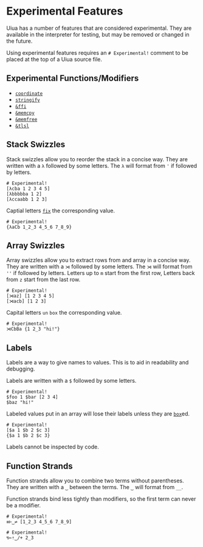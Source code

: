 # Experimental Features

Uiua has a number of features that are considered experimental. They are available in the interpreter for testing, but may be removed or changed in the future.

Using experimental features requires an `# Experimental!` comment to be placed at the top of a Uiua source file.

## Experimental Functions/Modifiers

- [`coordinate`]()
- [`stringify`]()
- [`&ffi`]()
- [`&memcpy`]()
- [`&memfree`]()
- [`&tlsl`]()

## Stack Swizzles

Stack swizzles allow you to reorder the stack in a concise way.
They are written with a `λ` followed by some letters.
The `λ` will format from `'` if followed by letters.

```uiua
# Experimental!
[λcba 1 2 3 4 5]
[λbbbbba 1 2]
[λccaabb 1 2 3]
```

Captial letters [`fix`]() the corresponding value.

```uiua
# Experimental!
{λaCb 1_2_3 4_5_6 7_8_9}
```

## Array Swizzles

Array swizzles allow you to extract rows from and array in a concise way.
They are written with a `⋊` followed by some letters.
The `⋊` will format from `''` if followed by letters.
Letters up to `m` start from the first row, Letters back from `z` start from the last row.

```uiua
# Experimental!
[⋊az] [1 2 3 4 5]
[⋊acb] [1 2 3]
```

Capital letters `un` `box` the corresponding value.

```uiua
# Experimental!
⋊CbBa {1 2_3 "hi!"}
```

## Labels

Labels are a way to give names to values. This is to aid in readability and debugging.

Labels are written with a `$` followed by some letters.

```uiua
# Experimental!
$foo 1 $bar [2 3 4]
$baz "hi!"
```

Labeled values put in an array will lose their labels unless they are [`box`]()ed.

```uiua
# Experimental!
[$a 1 $b 2 $c 3]
{$a 1 $b 2 $c 3}
```

Labels cannot be inspected by code.

## Function Strands

Function strands allow you to combine two terms without parentheses. 
They are written with a `‿` between the terms. 
The `‿` will format from `__`.

Function strands bind less tightly than modifiers, so the first term can never be a modifier.

```uiua
# Experimental!
≡⊢‿⇌ [1_2_3 4_5_6 7_8_9]
```
```uiua
# Experimental!
↯⟜⇡‿/+ 2_3
```